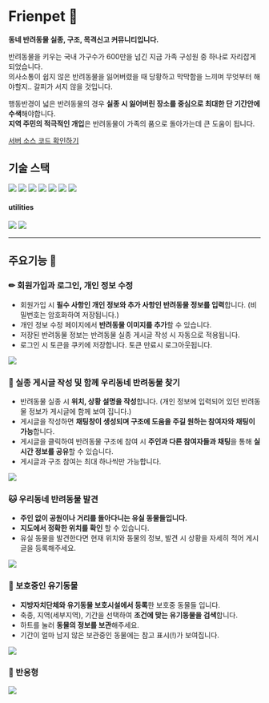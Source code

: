 # Frienpet 🐾
**동네 반려동물 실종, 구조, 목격신고 커뮤니티입니다.**  

반려동물을 키우는 국내 가구수가 600만을 넘긴 지금 가족 구성원 중 하나로 자리잡게 되었습니다.   
의사소통이 쉽지 않은 반려동물을 잃어버렸을 때 당황하고 막막함을 느끼며 무엇부터 해야할지.. 갈피가 서지 않을 것입니다.   

행동반경이 넓은 반려동물의 경우 **실종 시 잃어버린 장소를 중심으로 최대한 단 기간안에 수색**해야합니다.   
**지역 주민의 적극적인 개입**은 반려동물이 가족의 품으로 돌아가는데 큰 도움이 됩니다. 

[서버 소스 코드 확인하기](https://github.com/yooooonjin/Frienpet_server)

## 기술 스택
<div align="left">
	<img src="https://img.shields.io/badge/TypeScript-3178C6?style=flat&logo=TypeScript&logoColor=white" />
	<img src="https://img.shields.io/badge/React-61DAFB?style=flat&logo=React&logoColor=white" />
	<img src="https://img.shields.io/badge/Redux-764ABC?style=flat&logo=Redux&logoColor=white" />
	<img src="https://img.shields.io/badge/HTML5-E34F26?style=flat&logo=HTML5&logoColor=white" />
	<img src="https://img.shields.io/badge/PostCSS-FF6C37?style=flat&logo=PostCSS&logoColor=white" />
	<img src="https://img.shields.io/badge/Node.js-339933?style=flat&logo=Node.js&logoColor=white" />
	<img src="https://img.shields.io/badge/MySQL-4479A1?style=flat&logo=MySQL&logoColor=white" />
</div>

#### utilities
<div align="left">
	<img src="https://img.shields.io/badge/Google Maps-4285F4?style=flat&logo=Google Maps&logoColor=white" />
	<img src="https://img.shields.io/badge/Socket.io-010101?style=flat&logo=Socket.io&logoColor=white" />
</div>

---------------------------------------

## 주요기능 📖
### ✏ 회원가입과 로그인, 개인 정보 수정
+ 회원가입 시 **필수 사항인 개인 정보와 추가 사항인 반려동물 정보를 입력**합니다. (비밀번호는 암호화하여 저장됩니다.)
+ 개인 정보 수정 페이지에서 **반려동물 이미지를 추가**할 수 있습니다.
+ 저장된 반려동물 정보는 반려동물 실종 게시글 작성 시 자동으로 적용됩니다.
+ 로그인 시 토큰을 쿠키에 저장합니다. 토큰 만료시 로그아웃됩니다.
<img src="https://user-images.githubusercontent.com/88491427/194262207-64fb07b3-c913-4da5-bf52-df9b9ce5920f.gif">

### 🐶 실종 게시글 작성 및 함께 우리동네 반려동물 찾기
+ 반려동물 실종 시 **위치, 상황 설명을 작성**합니다. (개인 정보에 입력되어 있던 반려동물 정보가 게시글에 함께 보여 집니다.)
+ 게시글을 작성하면 **채팅창이 생성되며 구조에 도움을 주길 원하는 참여자와 채팅이 가능**합니다.
+ 게시글을 클릭하여 반려동물 구조에 참여 시 **주인과 다른 참여자들과 채팅**을 통해 **실시간 정보를 공유**할 수 있습니다.
+ 게시글과 구조 참여는 최대 하나씩만 가능합니다.
<img src="https://user-images.githubusercontent.com/88491427/194482871-c07c6a10-08af-45c4-9906-b05fab30b849.gif">

### 🐱 우리동네 반려동물 발견
+ **주인 없이 공원이나 거리를 돌아다니는 유실 동물들입니다.**
+ **지도에서 정확한 위치를 확인** 할 수 있습니다.
+ 유실 동물을 발견한다면 현재 위치와 동물의 정보, 발견 시 상황을 자세히 적어 게시글을 등록해주세요.
<img src="https://user-images.githubusercontent.com/88491427/195237451-71047899-0038-485a-aff5-842f7ec3ce3c.gif">

### 🐾 보호중인 유기동물
+ **지방자치단체와 유기동물 보호시설에서 등록**한 보호중 동물들 입니다.
+ 축종, 지역(세부지역), 기간을 선택하여 **조건에 맞는 유기동물을 검색**합니다.
+ 하트를 눌러 **동물의 정보를 보관**해주세요.
+ 기간이 얼마 남지 않은 보관중인 동물에는 참고 표시(!)가 보여집니다.
<img src="https://user-images.githubusercontent.com/88491427/194487307-544bd879-71f6-4d44-98e3-7dacc98042f7.gif">

### 📱 반응형
<img src="https://user-images.githubusercontent.com/88491427/194500359-6a0a2dd2-ad24-4d27-8652-9a6efd0642d3.gif">

